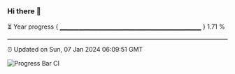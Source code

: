 ### Hi there 👋

⏳ Year progress { ▁▁▁▁▁▁▁▁▁▁▁▁▁▁▁▁▁▁▁▁▁▁▁▁▁▁▁▁▁▁ } 1.71 %

---

⏰ Updated on Sun, 07 Jan 2024 06:09:51 GMT

![Progress Bar CI](https://github.com/Shyam-Makwana/GitHub-Actions-Demo/workflows/Progress%20Bar%20CI/badge.svg)
